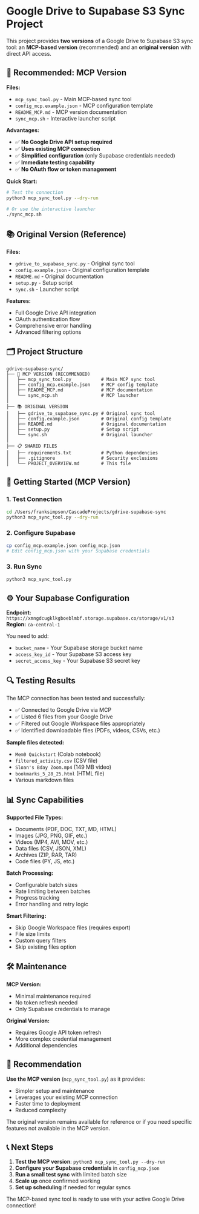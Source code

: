 # Google Drive to Supabase S3 Sync Project

This project provides **two versions** of a Google Drive to Supabase S3 sync tool: an **MCP-based version** (recommended) and an **original version** with direct API access.

## 🌟 Recommended: MCP Version

**Files:**
- `mcp_sync_tool.py` - Main MCP-based sync tool
- `config_mcp.example.json` - MCP configuration template  
- `README_MCP.md` - MCP version documentation
- `sync_mcp.sh` - Interactive launcher script

**Advantages:**
- ✅ **No Google Drive API setup required**
- ✅ **Uses existing MCP connection** 
- ✅ **Simplified configuration** (only Supabase credentials needed)
- ✅ **Immediate testing capability**
- ✅ **No OAuth flow or token management**

**Quick Start:**
```bash
# Test the connection
python3 mcp_sync_tool.py --dry-run

# Or use the interactive launcher
./sync_mcp.sh
```

## 📚 Original Version (Reference)

**Files:**
- `gdrive_to_supabase_sync.py` - Original sync tool
- `config.example.json` - Original configuration template
- `README.md` - Original documentation
- `setup.py` - Setup script
- `sync.sh` - Launcher script

**Features:**
- Full Google Drive API integration
- OAuth authentication flow
- Comprehensive error handling
- Advanced filtering options

## 🗂️ Project Structure

```
gdrive-supabase-sync/
├── 🌟 MCP VERSION (RECOMMENDED)
│   ├── mcp_sync_tool.py           # Main MCP sync tool
│   ├── config_mcp.example.json    # MCP config template
│   ├── README_MCP.md              # MCP documentation
│   └── sync_mcp.sh                # MCP launcher
│
├── 📚 ORIGINAL VERSION
│   ├── gdrive_to_supabase_sync.py # Original sync tool
│   ├── config.example.json        # Original config template
│   ├── README.md                  # Original documentation
│   ├── setup.py                   # Setup script
│   └── sync.sh                    # Original launcher
│
├── 📋 SHARED FILES
│   ├── requirements.txt           # Python dependencies
│   ├── .gitignore                 # Security exclusions
│   └── PROJECT_OVERVIEW.md        # This file
```

## 🚀 Getting Started (MCP Version)

### 1. Test Connection
```bash
cd /Users/franksimpson/CascadeProjects/gdrive-supabase-sync
python3 mcp_sync_tool.py --dry-run
```

### 2. Configure Supabase
```bash
cp config_mcp.example.json config_mcp.json
# Edit config_mcp.json with your Supabase credentials
```

### 3. Run Sync
```bash
python3 mcp_sync_tool.py
```

## ⚙️ Your Supabase Configuration

**Endpoint:** `https://xmngdcugklkgboeblmbf.storage.supabase.co/storage/v1/s3`  
**Region:** `ca-central-1`

You need to add:
- `bucket_name` - Your Supabase storage bucket name
- `access_key_id` - Your Supabase S3 access key  
- `secret_access_key` - Your Supabase S3 secret key

## 🔍 Testing Results

The MCP connection has been tested and successfully:
- ✅ Connected to Google Drive via MCP
- ✅ Listed 6 files from your Google Drive
- ✅ Filtered out Google Workspace files appropriately
- ✅ Identified downloadable files (PDFs, videos, CSVs, etc.)

**Sample files detected:**
- `Mem0 Quickstart` (Colab notebook)
- `filtered_activity.csv` (CSV file)
- `Sloan's Bday Zoom.mp4` (149 MB video)
- `bookmarks_5_28_25.html` (HTML file)
- Various markdown files

## 📊 Sync Capabilities

**Supported File Types:**
- Documents (PDF, DOC, TXT, MD, HTML)
- Images (JPG, PNG, GIF, etc.)
- Videos (MP4, AVI, MOV, etc.)
- Data files (CSV, JSON, XML)
- Archives (ZIP, RAR, TAR)
- Code files (PY, JS, etc.)

**Batch Processing:**
- Configurable batch sizes
- Rate limiting between batches
- Progress tracking
- Error handling and retry logic

**Smart Filtering:**
- Skip Google Workspace files (requires export)
- File size limits
- Custom query filters
- Skip existing files option

## 🛠️ Maintenance

**MCP Version:**
- Minimal maintenance required
- No token refresh needed
- Only Supabase credentials to manage

**Original Version:**
- Requires Google API token refresh
- More complex credential management
- Additional dependencies

## 🎯 Recommendation

**Use the MCP version** (`mcp_sync_tool.py`) as it provides:
- Simpler setup and maintenance
- Leverages your existing MCP connection
- Faster time to deployment
- Reduced complexity

The original version remains available for reference or if you need specific features not available in the MCP version.

## 📞 Next Steps

1. **Test the MCP version**: `python3 mcp_sync_tool.py --dry-run`
2. **Configure your Supabase credentials** in `config_mcp.json`
3. **Run a small test sync** with limited batch size
4. **Scale up** once confirmed working
5. **Set up scheduling** if needed for regular syncs

The MCP-based sync tool is ready to use with your active Google Drive connection!
